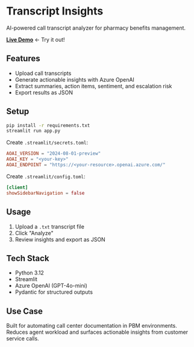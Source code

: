 # Transcript Insights

AI-powered call transcript analyzer for pharmacy benefits management.

**[Live Demo](https://transcript-insights.streamlit.app)** ← Try it out!

## Features

- Upload call transcripts
- Generate actionable insights with Azure OpenAI
- Extract summaries, action items, sentiment, and escalation risk
- Export results as JSON

## Setup

```bash
pip install -r requirements.txt
streamlit run app.py
```

Create `.streamlit/secrets.toml`:
```toml
AOAI_VERSION = "2024-08-01-preview"
AOAI_KEY = "<your-key>"
AOAI_ENDPOINT = "https://<your-resource>.openai.azure.com/"
```

Create `.streamlit/config.toml`:
```toml
[client]
showSidebarNavigation = false
```

## Usage

1. Upload a `.txt` transcript file
2. Click "Analyze"
3. Review insights and export as JSON

## Tech Stack

- Python 3.12
- Streamlit
- Azure OpenAI (GPT-4o-mini)
- Pydantic for structured outputs

## Use Case

Built for automating call center documentation in PBM environments. Reduces agent workload and surfaces actionable insights from customer service calls.